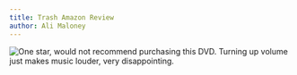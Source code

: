 ```yaml
---
title: Trash Amazon Review
author: Ali Maloney
---
```


<img src="../trash_amazon_review.jpg" alt="One star, would not recommend purchasing this DVD. Turning up volume just makes music louder, very disappointing." style="max-width: 100%;">